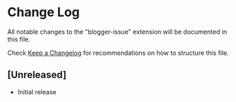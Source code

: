 # Change Log

All notable changes to the "blogger-issue" extension will be documented in this file.

Check [Keep a Changelog](http://keepachangelog.com/) for recommendations on how to structure this file.

## [Unreleased]

- Initial release
